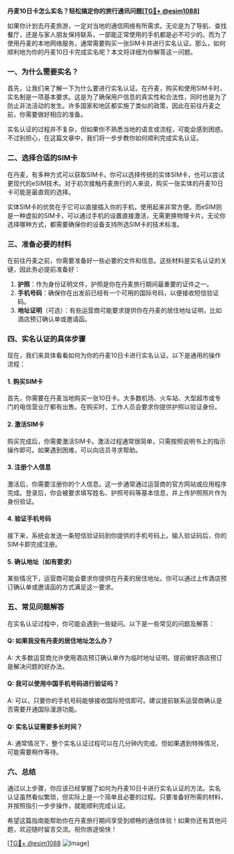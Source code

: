 **丹麦10日卡怎么实名？轻松搞定你的旅行通讯问题[[TG💪+ @esim1088](https://t.me/s/esim1088)]**

如果你计划去丹麦旅游，一定对当地的通信网络有所需求。无论是为了导航、查找餐厅，还是与家人朋友保持联系，一部能正常使用的手机都是必不可少的。而为了使用丹麦的本地网络服务，通常需要购买一张SIM卡并进行实名认证。那么，如何顺利地为你的丹麦10日卡完成实名呢？本文将详细为你解答这一问题。

### 一、为什么需要实名？

首先，让我们来了解一下为什么要进行实名认证。在丹麦，购买和使用SIM卡时，实名制是一项基本要求。这是为了确保用户信息的真实性和合法性，同时也是为了防止非法活动的发生。许多国家和地区都实施了类似的政策，因此在前往丹麦之前，你需要做好相应的准备。

实名认证的过程并不复杂，但如果你不熟悉当地的语言或流程，可能会感到困惑。不过别担心，在这篇文章中，我们将一步步教你如何顺利完成实名认证。

### 二、选择合适的SIM卡

在丹麦，有多种方式可以获取SIM卡。你可以选择传统的实体SIM卡，也可以尝试更现代的eSIM技术。对于初次接触丹麦旅行的人来说，购买一张实体的丹麦10日卡可能是最直观的选择。

实体SIM卡的优势在于它可以直接插入你的手机，使用起来非常方便。而eSIM则是一种虚拟的SIM卡，可以通过手机的设置直接激活，无需更换物理卡片。无论你选择哪种方式，都需要确保你的设备支持所选SIM卡的技术标准。

### 三、准备必要的材料

在前往丹麦之前，你需要准备好一些必要的文件和信息。这些材料是实名认证的关键，因此务必提前准备好：

1. **护照**：作为身份证明文件，护照是你在丹麦旅行期间最重要的证件之一。
2. **手机号码**：确保你在出发前已经有一个可用的国际号码，以便接收短信验证码。
3. **地址证明**（可选）：有些运营商可能要求提供你在丹麦的居住地址证明，比如酒店预订确认单或邀请函。

### 四、实名认证的具体步骤

现在，我们来具体看看如何为你的丹麦10日卡进行实名认证。以下是通用的操作流程：

#### 1. 购买SIM卡

首先，你需要在丹麦当地购买一张10日卡。大多数机场、火车站、大型超市或专门的电信营业厅都有出售。在购买时，工作人员会要求你提供护照以验证身份。

#### 2. 激活SIM卡

购买完成后，你需要激活SIM卡。激活过程通常很简单，只需按照说明书上的指示操作即可。如果遇到困难，可以向店员寻求帮助。

#### 3. 注册个人信息

激活后，你需要注册你的个人信息。这一步通常通过运营商的官方网站或应用程序完成。登录后，你会被要求填写姓名、护照号码等基本信息，并上传护照照片作为身份验证。

#### 4. 验证手机号码

接下来，系统会发送一条短信验证码到你提供的手机号码上。输入验证码后，你的SIM卡即完成注册。

#### 5. 确认地址（如有要求）

某些情况下，运营商可能会要求你提供在丹麦的居住地址。你可以通过上传酒店预订确认单或邀请函的方式满足这一要求。

### 五、常见问题解答

在实名认证过程中，你可能会遇到一些疑问。以下是一些常见的问题及解答：

#### Q: 如果我没有丹麦的居住地址怎么办？
A: 大多数运营商允许使用酒店预订确认单作为临时地址证明。提前做好酒店预订是解决问题的好办法。

#### Q: 我可以使用中国手机号码进行验证吗？
A: 可以，只要你的手机号码能够接收国际短信即可。建议提前联系运营商确认是否需要开通国际漫游功能。

#### Q: 实名认证需要多长时间？
A: 通常情况下，整个实名认证过程可以在几分钟内完成。但如果遇到特殊情况，可能需要稍作等待。

### 六、总结

通过以上步骤，你应该已经掌握了如何为丹麦10日卡进行实名认证的方法。实名认证虽然看似繁琐，但实际上是一个简单且必要的过程。只要准备好所需的材料，并按照指引一步步操作，就能顺利完成认证。

希望这篇指南能帮助你在丹麦旅行期间享受到顺畅的通信体验！如果你还有其他问题，欢迎随时留言交流。祝你旅途愉快！

[[TG💪+ @esim1088](https://t.me/s/esim1088) ![Image](https://i.postimg.cc/4NQfJmqS/Snipaste-2025-05-13-00-14-12.png)]